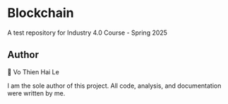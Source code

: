 # Blockchain
A test repository for Industry 4.0 Course - Spring 2025

## Author

👤 Vo Thien Hai Le 

I am the sole author of this project. All code, analysis, and documentation were written by me.

